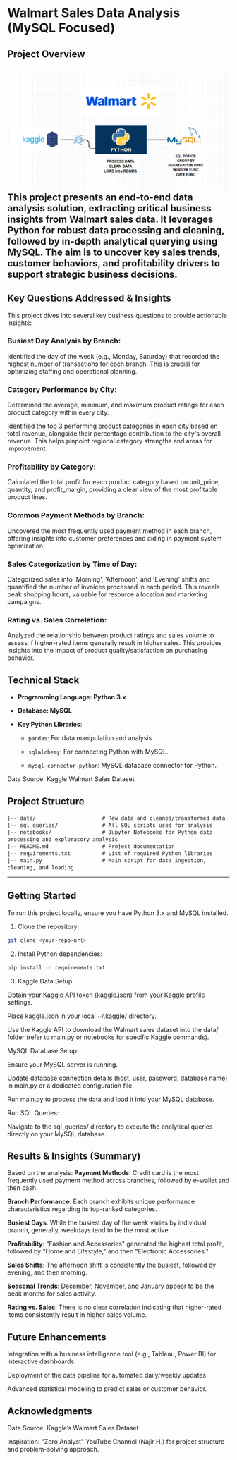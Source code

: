 # Walmart Sales Data Analysis (MySQL Focused)
## Project Overview
![Project Pipeline](https://github.com/belquisshemy/Walmert_Sales_analysis/blob/main/walmart_project_pipeline.png)
This project presents an end-to-end data analysis solution, extracting critical business insights from Walmart sales data. It leverages Python for robust data processing and cleaning, followed by in-depth analytical querying using MySQL. The aim is to uncover key sales trends, customer behaviors, and profitability drivers to support strategic business decisions.
---

## Key Questions Addressed & Insights
This project dives into several key business questions to provide actionable insights:

### Busiest Day Analysis by Branch:

Identified the day of the week (e.g., Monday, Saturday) that recorded the highest number of transactions for each branch. This is crucial for optimizing staffing and operational planning.

### Category Performance by City:

Determined the average, minimum, and maximum product ratings for each product category within every city.

Identified the top 3 performing product categories in each city based on total revenue, alongside their percentage contribution to the city's overall revenue. This helps pinpoint regional category strengths and areas for improvement.

### Profitability by Category:

Calculated the total profit for each product category based on unit_price, quantity, and profit_margin, providing a clear view of the most profitable product lines.

### Common Payment Methods by Branch:

Uncovered the most frequently used payment method in each branch, offering insights into customer preferences and aiding in payment system optimization.

### Sales Categorization by Time of Day:

Categorized sales into 'Morning', 'Afternoon', and 'Evening' shifts and quantified the number of invoices processed in each period. This reveals peak shopping hours, valuable for resource allocation and marketing campaigns.

### Rating vs. Sales Correlation:

Analyzed the relationship between product ratings and sales volume to assess if higher-rated items generally result in higher sales. This provides insights into the impact of product quality/satisfaction on purchasing behavior.

## Technical Stack
- **Programming Language: Python 3.x**

- **Database: MySQL**

- **Key Python Libraries**:

  - `pandas`: For data manipulation and analysis.

  - `sqlalchemy`: For connecting Python with MySQL.

  - `mysql-connector-python`: MySQL database connector for Python.

Data Source: Kaggle Walmart Sales Dataset

## Project Structure
```plaintext
|-- data/                     # Raw data and cleaned/transformed data
|-- sql_queries/              # All SQL scripts used for analysis
|-- notebooks/                # Jupyter Notebooks for Python data processing and exploratory analysis
|-- README.md                 # Project documentation
|-- requirements.txt          # List of required Python libraries
|-- main.py                   # Main script for data ingestion, cleaning, and loading
```
---

## Getting Started
To run this project locally, ensure you have Python 3.x and MySQL installed.

1. Clone the repository:
  ```bash
  git clone <your-repo-url>
  ```
2. Install Python dependencies:
  ```bash
  pip install -r requirements.txt
  ```
3. Kaggle Data Setup:

  Obtain your Kaggle API token (kaggle.json) from your Kaggle profile settings.
  
  Place kaggle.json in your local ~/.kaggle/ directory.
  
  Use the Kaggle API to download the Walmart sales dataset into the data/ folder (refer to main.py or notebooks for specific Kaggle commands).

MySQL Database Setup:

Ensure your MySQL server is running.

Update database connection details (host, user, password, database name) in main.py or a dedicated configuration file.

Run main.py to process the data and load it into your MySQL database.

Run SQL Queries:

Navigate to the sql_queries/ directory to execute the analytical queries directly on your MySQL database.

## Results & Insights (Summary)
Based on the analysis:
**Payment Methods**: Credit card is the most frequently used payment method across branches, followed by e-wallet and then cash.

**Branch Performance**: Each branch exhibits unique performance characteristics regarding its top-ranked categories.

**Busiest Days**: While the busiest day of the week varies by individual branch, generally, weekdays tend to be the most active.

**Profitability**: "Fashion and Accessories" generated the highest total profit, followed by "Home and Lifestyle," and then "Electronic Accessories."

**Sales Shifts**: The afternoon shift is consistently the busiest, followed by evening, and then morning.

**Seasonal Trends**: December, November, and January appear to be the peak months for sales activity.

**Rating vs. Sales**: There is no clear correlation indicating that higher-rated items consistently result in higher sales volume.
## Future Enhancements
Integration with a business intelligence tool (e.g., Tableau, Power BI) for interactive dashboards.

Deployment of the data pipeline for automated daily/weekly updates.

Advanced statistical modeling to predict sales or customer behavior.


## Acknowledgments
Data Source: Kaggle’s Walmart Sales Dataset

Inspiration: "Zero Analyst" YouTube Channel (Najir H.) for project structure and problem-solving approach.
